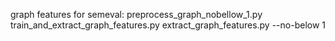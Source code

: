 graph features for semeval:
preprocess_graph_nobellow_1.py
train_and_extract_graph_features.py
extract_graph_features.py --no-below 1